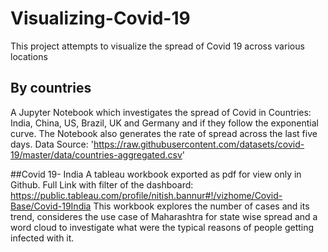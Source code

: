 # Visualizing-Covid-19
This project attempts to visualize the spread of Covid 19 across various locations



## By countries
A Jupyter Notebook which investigates the spread of Covid in Countries: India, China, US, Brazil, UK and Germany and if they follow the exponential curve. The Notebook also generates the rate of spread across the last five days.
Data Source: 'https://raw.githubusercontent.com/datasets/covid-19/master/data/countries-aggregated.csv'


##Covid 19- India
A tableau workbook exported as pdf for view only in Github.
Full Link with filter of the dashboard: https://public.tableau.com/profile/nitish.bannur#!/vizhome/Covid-Base/Covid-19India
This workbook explores the number of cases and its trend, consideres the use case of Maharashtra for state wise spread and a word cloud to investigate what were the typical reasons of people getting infected with it.
